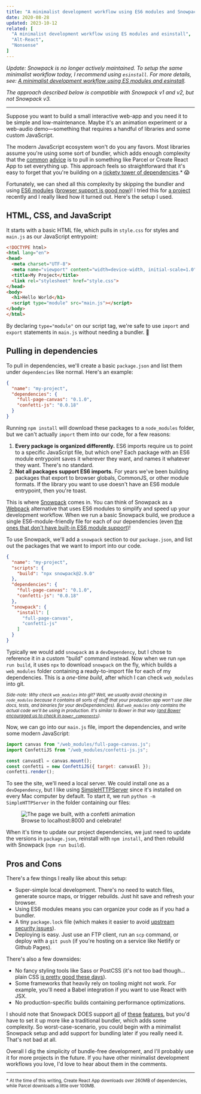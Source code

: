 ```yaml
---
title: "A minimalist development workflow using ES6 modules and Snowpack"
date: 2020-08-28
updated: 2023-10-12
related: [
  "A minimalist development workflow using ES modules and esinstall",
  "Alt-React",
  "Nonsense"
]
---
```


*Update: Snowpack is no longer actively maintained. To setup the same minimalist workflow today, I recommend using `esinstall`. For more details, see: [A minimalist development workflow using ES modules and esinstall]({{site.url}}/2021/08/27/a-minimalist-development-workflow-using-es-modules-and-esinstall/).*

*The approach described below is compatible with Snowpack v1 and v2, but not Snowpack v3.*

***

Suppose you want to build a small interactive web-app and you need it to be simple and low-maintenance. Maybe it's an animation experiment or a web-audio demo—something that requires a handful of libraries and some custom JavaScript.

The modern JavaScript ecosystem won't do you any favors. Most libraries assume you're using some sort of bundler, which adds enough complexity that the [common](https://increment.com/development/the-melting-pot-of-javascript/#create-reusable-toolboxes) [advice](https://cloudfour.com/thinks/tiny-web-stacks/) is to pull in something like Parcel or Create React App to set everything up. This approach feels so straightforward that it's easy to forget that you're building on a [rickety tower of dependencies](https://xkcd.com/2347/).* 😱

Fortunately, we can shed all this complexity by skipping the bundler and using [ES6 modules](https://developer.mozilla.org/en-US/docs/Web/JavaScript/Guide/Modules) ([browser support is good now](https://caniuse.com/#feat=es6-module))! I tried this for [a project](https://github.com/bryanbraun/lit-element-demo) recently and I really liked how it turned out. Here's the setup I used.

## HTML, CSS, and JavaScript

It starts with a basic HTML file, which pulls in `style.css` for styles and `main.js` as our JavaScript entrypoint:

```html
<!DOCTYPE html>
<html lang="en">
<head>
  <meta charset="UTF-8">
  <meta name="viewport" content="width=device-width, initial-scale=1.0">
  <title>My Project</title>
  <link rel="stylesheet" href="style.css">
</head>
<body>
  <h1>Hello World</h1>
  <script type="module" src="main.js"></script>
</body>
</html>
```

By declaring `type="module"` on our script tag, we're safe to use `import` and `export` statements in `main.js` without needing a bundler. 💪

## Pulling in dependencies

To pull in dependencies, we'll create a basic `package.json` and list them under `dependencies` like normal. Here's an example:

```json
{
  "name": "my-project",
  "dependencies": {
    "full-page-canvas": "0.1.0",
    "confetti-js": "0.0.18"
  }
}
```

Running `npm install` will download these packages to a `node_modules` folder, but we can't actually `import` them into our code, for a few reasons:

1. **Every package is organized differently.** ES6 imports require us to point to a specific JavaScript file, but which one? Each package with an ES6 module entrypoint saves it wherever they want, and names it whatever they want. There's no standard.
2. **Not all packages support ES6 imports.** For years we've been building packages that export to browser globals, CommonJS, or other module formats. If the library you want to use doesn't have an ES6 module entrypoint, then you're toast.

This is where [Snowpack](https://www.snowpack.dev/) comes in. You can think of Snowpack as a [Webpack](https://webpack.js.org/) alternative that uses ES6 modules to simplify and speed up your development workflow. When we run a basic Snowpack build, we produce a single ES6-module-friendly file for each of our dependencies (even [the ones that don't have built-in ES6 module support](https://www.snowpack.dev/#import-npm-packages))!

To use Snowpack, we'll add a `snowpack` section to our `package.json`, and list out the packages that we want to import into our code.

```json
{
  "name": "my-project",
  "scripts": {
    "build": "npx snowpack@2.9.0"
  },
  "dependencies": {
    "full-page-canvas": "0.1.0",
    "confetti-js": "0.0.18"
  },
  "snowpack": {
    "install": [
      "full-page-canvas",
      "confetti-js"
    ]
  }
}
```

Typically we would add `snowpack` as a `devDependency`, but I chose to reference it in a custom "build" command instead. Now when we run `npm run build`, it uses `npx` to download `snowpack` on the fly, which builds a `web_modules` folder containing a ready-to-import file for each of my dependencies. This is a _one-time build_, after which I can check `web_modules` into git.

<small>_Side-note: Why check `web_modules` into git? Well, we usually avoid checking in `node_modules` because it contains all sorts of stuff that your production app won't use (like docs, tests, and binaries for your devDependencies). But `web_modules` only contains the actual code we'll be using in production. It's similar to Bower in that way ([and Bower encouraged us to check in `bower_components`](https://addyosmani.com/blog/checking-in-front-end-dependencies))._</small>

Now, we can go into our `main.js` file, import the dependencies, and write some modern JavaScript:

```js
import canvas from "/web_modules/full-page-canvas.js";
import ConfettiJS from "/web_modules/confetti-js.js";

const canvasEl = canvas.mount();
const confetti = new ConfettiJS({ target: canvasEl });
confetti.render();
```

To see the site, we'll need a local server. We could install one as a `devDependency`, but I like using [SimpleHTTPServer](https://2ality.com/2014/06/simple-http-server.html) since it's installed on every Mac computer by default. To start it, we run `python -m SimpleHTTPServer` in the folder containing our files:

<figure class="center">
  <img src="{{site.url}}/assets/images/hello-confetti.gif" alt="The page we built, with a confetti animation" />
  <figcaption>
    Browse to localhost:8000 and celebrate!
  </figcaption>
</figure>

When it's time to update our project dependencies, we just need to update the versions in `package.json`, reinstall with `npm install`, and then rebuild with Snowpack (`npm run build`).

## Pros and Cons

There's a few things I really like about this setup:

- Super-simple local development. There's no need to watch files, generate source maps, or trigger rebuilds. Just hit save and refresh your browser.
- Using ES6 modules means you can organize your code as if you had a bundler.
- A tiny `package.lock` file (which makes it easier to avoid [upstream security issues](https://twitter.com/mjackson/status/1290414613742235648)).
- Deploying is easy. Just use an FTP client, run an `scp` command, or deploy with a `git push` (if you're hosting on a service like Netlify or Github Pages).

There's also a few downsides:

- No fancy styling tools like Sass or PostCSS (it's not too bad though... plain CSS [is pretty good these days](https://cathydutton.co.uk/posts/why-i-stopped-using-sass/)).
- Some frameworks that heavily rely on tooling might not work. For example, you'll need a Babel integration if you want to use React with JSX.
- No production-specific builds containing performance optimizations.

I should note that Snowpack DOES support [all](https://www.snowpack.dev/#sass) of [these](https://www.snowpack.dev/#babel) [features](https://www.snowpack.dev/#bundle-for-production), but you'd have to set it up more like a traditional bundler, which adds some complexity. So worst-case-scenario, you could begin with a minimalist Snowpack setup and add support for bundling later if you really need it. That's not bad at all.

Overall I dig the simplicity of bundle-free development, and I'll probably use it for more projects in the future. If you have other minimalist development workflows you love, I'd love to hear about them in the comments.

***

<small>* At the time of this writing, Create React App downloads over 260MB of dependencies, while Parcel downloads a little over 100MB.</small>
